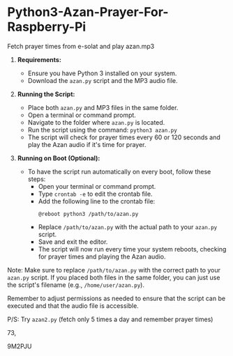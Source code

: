 # Python3-Azan-Prayer-For-Raspberry-Pi
Fetch prayer times from e-solat and play azan.mp3


1. **Requirements:**
   - Ensure you have Python 3 installed on your system.
   - Download the `azan.py` script and the MP3 audio file.

2. **Running the Script:**
   - Place both `azan.py` and MP3 files in the same folder.
   - Open a terminal or command prompt.
   - Navigate to the folder where `azan.py` is located.
   - Run the script using the command: `python3 azan.py`
   - The script will check for prayer times every 60 or 120 seconds and play the Azan audio if it's time for prayer.

3. **Running on Boot (Optional):**
   - To have the script run automatically on every boot, follow these steps:
     - Open your terminal or command prompt.
     - Type `crontab -e` to edit the crontab file.
     - Add the following line to the crontab file:
       ```
       @reboot python3 /path/to/azan.py
       ```
     - Replace `/path/to/azan.py` with the actual path to your `azan.py` script.
     - Save and exit the editor.
     - The script will now run every time your system reboots, checking for prayer times and playing the Azan audio.

Note: Make sure to replace `/path/to/azan.py` with the correct path to your `azan.py` script. If you placed both files in the same folder, you can just use the script's filename (e.g., `/home/user/azan.py`).

Remember to adjust permissions as needed to ensure that the script can be executed and that the audio file is accessible.

P/S: Try `azan2.py` (fetch only 5 times a day and remember prayer times)

73,

9M2PJU
